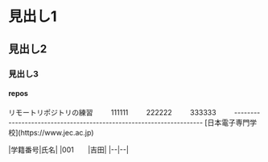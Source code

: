 # 見出し1
## 見出し2
### 見出し3
<h4>repos</h4>
リモートリポジトリの練習  　　
111111  　　
222222      　　
333333    　　
--------------------------------------------------------------------
[日本電子専門学校](https://www.jec.ac.jp)

|学籍番号|氏名| 
|001　　|吉田| 
|--|--| 
